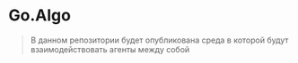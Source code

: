 # Go.Algo

> В данном репозитории будет опубликована среда в которой будут взаимодействовать агенты между собой
